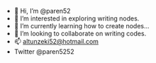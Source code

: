 - 👋 Hi, I’m @paren52
- 👀 I’m interested in exploring writing nodes.
- 🌱 I’m currently learning how to create nodes...
- 💞️ I’m looking to collaborate on writing codes.
- 📫 altunzeki52@hotmail.com
- Twitter @paren5252
<!---
paren52/paren52 is a ✨ special ✨ repository because its `README.md` (this file) appears on your GitHub profile.
You can click the Preview link to take a look at your changes.
--->
